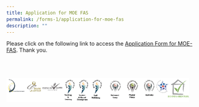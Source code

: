 ```yaml
---
title: Application for MOE FAS
permalink: /forms-1/application-for-moe-fas
description: ""
---
```

Please click on the following link to access the [Application Form for MOE-FAS](/files/MOE%20FAS%20Application%20Form%20Sep%2021.pdf). Thank you.

<br>
<br>
<br>

<style>  
img {  
  display: block;  
  margin-left: auto;  
  margin-right: auto;  
}  
</style>  
<body><img src="/images/banner_awards_.png" alt="banner awards" style="width:95%;">  